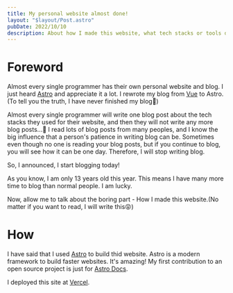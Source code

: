 ```yaml
---
title: My personal website almost done!
layout: "$layout/Post.astro"
pubDate: 2022/10/10
description: About how I made this website, what tech stacks or tools did I choose to build this website and what I am going to do next.
---
```


# Foreword

Almost every single programmer has their own personal website and blog. I just heard [Astro](https://astro.build) and appreciate it a lot. I rewrote my blog from [Vue](https://vuejs.org) to Astro.(To tell you the truth, I have never finished my blog👻)

Almost every single programmer will write one blog post about the tech stacks they used for their website, and then they will not write any more blog posts...🤣 I read lots of blog posts from many peoples, and I know the big influence that a person's patience in writing blog can be. Sometimes even though no one is reading your blog posts, but if you continue to blog, you will see how it can be one day. Therefore, I will stop writing blog.

So, I announced, I start blogging today!

As you know, I am only 13 years old this year. This means I have many more time to blog than normal people. I am lucky. 

Now, allow me to talk about the boring part - How I made this website.(No matter if you want to read, I will write this😝)

# How

I have said that I used [Astro](https://astro.build) to build thid website. Astro is a modern framework to build faster websites. It's amazing! My first contribution to an open source project is just for [Astro Docs](https://docs.astro.build).

I deployed this site at [Vercel](https://vercel.com). 